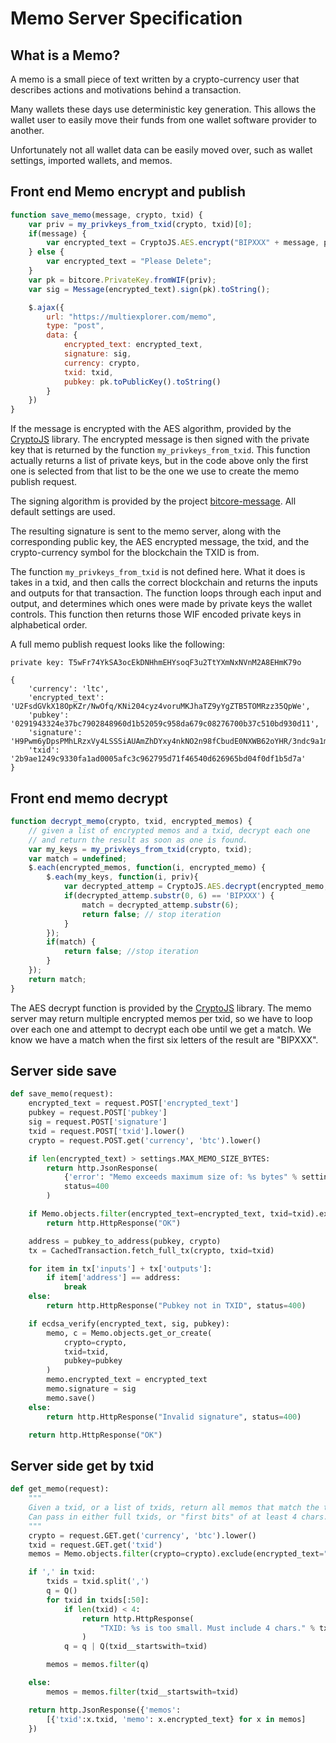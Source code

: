 # Memo Server Specification

## What is a Memo?

A memo is a small piece of text written by a crypto-currency user that describes
actions and motivations behind a transaction.

Many wallets these days use deterministic key generation. This allows the wallet user
to easily move their funds from one wallet software provider to another.

Unfortunately not all wallet data can be easily moved over, such as wallet settings,
imported wallets, and memos.

## Front end Memo encrypt and publish

```javascript
function save_memo(message, crypto, txid) {
    var priv = my_privkeys_from_txid(crypto, txid)[0];
    if(message) {
        var encrypted_text = CryptoJS.AES.encrypt("BIPXXX" + message, priv).toString();
    } else {
        var encrypted_text = "Please Delete";
    }
    var pk = bitcore.PrivateKey.fromWIF(priv);
    var sig = Message(encrypted_text).sign(pk).toString();

    $.ajax({
        url: "https://multiexplorer.com/memo",
        type: "post",
        data: {
            encrypted_text: encrypted_text,
            signature: sig,
            currency: crypto,
            txid: txid,
            pubkey: pk.toPublicKey().toString()
        }
    })
}
```

If the message is encrypted with the AES algorithm, provided by the [CryptoJS](https://github.com/brix/crypto-js)
library. The encrypted message is then signed with the private key that is returned by
the function `my_privkeys_from_txid`. This function actually returns a list of
private keys, but in the code above only the first one is selected from that list
to be the one we use to create the memo publish request.

The signing algorithm is provided by the project [bitcore-message](https://github.com/bitpay/bitcore-message). All default
settings are used.

The resulting signature is sent to the memo server, along with the corresponding
public key, the AES encrypted message, the txid, and the crypto-currency symbol for
the blockchain the TXID is from.

The function `my_privkeys_from_txid` is not defined here. What it does is takes in a
txid, and then calls the correct blockchain and returns the inputs and outputs for that
transaction. The function loops through each input and output, and determines which ones
were made by private keys the wallet controls. This function then returns those
WIF encoded private keys in alphabetical order.

A full memo publish request looks like the following:

    private key: T5wFr74YkSA3ocEkDNHhmEHYsoqF3u2TtYXmNxNVnM2A8EHmK79o

    {
        'currency': 'ltc',
        'encrypted_text': 'U2FsdGVkX18OpKZr/NwOfq/KNi204cyz4voruMKJhaTZ9yYgZTB5TOMRzz35QpWe',
        'pubkey': '0291943324e37bc7902848960d1b52059c958da679c08276700b37c510bd930d11',
        'signature': 'H9Pwm6yDpsPMhLRzxVy4LSSSiAUAmZhDYxy4nkNO2n98fCbudE0NXWB62oYHR/3ndc9a1mcgCK8UUfpKNnRIqmE=',
        'txid': '2b9ae1249c9330fa1ad0005afc3c962795d71f46540d626965bd04f0df1b5d7a'
    }

## Front end memo decrypt

```javascript
function decrypt_memo(crypto, txid, encrypted_memos) {
    // given a list of encrypted memos and a txid, decrypt each one
    // and return the result as soon as one is found.
    var my_keys = my_privkeys_from_txid(crypto, txid);
    var match = undefined;
    $.each(encrypted_memos, function(i, encrypted_memo) {
        $.each(my_keys, function(i, priv){
            var decrypted_attemp = CryptoJS.AES.decrypt(encrypted_memo, priv).toString(CryptoJS.enc.Utf8);
            if(decrypted_attemp.substr(0, 6) == 'BIPXXX') {
                match = decrypted_attemp.substr(6);
                return false; // stop iteration
            }
        });
        if(match) {
            return false; //stop iteration
        }
    });
    return match;
}
```

The AES decrypt function is provided by the [CryptoJS](https://github.com/brix/crypto-js) library. The memo server may
return multiple encrypted memos per txid, so we have to loop over each one and
attempt to decrypt each obe until we get a match. We know we have a match when
the first six letters of the result are "BIPXXX".

## Server side save

```python
def save_memo(request):
    encrypted_text = request.POST['encrypted_text']
    pubkey = request.POST['pubkey']
    sig = request.POST['signature']
    txid = request.POST['txid'].lower()
    crypto = request.POST.get('currency', 'btc').lower()

    if len(encrypted_text) > settings.MAX_MEMO_SIZE_BYTES:
        return http.JsonResponse(
            {'error': "Memo exceeds maximum size of: %s bytes" % settings.MAX_MEMO_SIZE_BYTES},
            status=400
        )

    if Memo.objects.filter(encrypted_text=encrypted_text, txid=txid).exists():
        return http.HttpResponse("OK")

    address = pubkey_to_address(pubkey, crypto)
    tx = CachedTransaction.fetch_full_tx(crypto, txid=txid)

    for item in tx['inputs'] + tx['outputs']:
        if item['address'] == address:
            break
    else:
        return http.HttpResponse("Pubkey not in TXID", status=400)

    if ecdsa_verify(encrypted_text, sig, pubkey):
        memo, c = Memo.objects.get_or_create(
            crypto=crypto,
            txid=txid,
            pubkey=pubkey
        )
        memo.encrypted_text = encrypted_text
        memo.signature = sig
        memo.save()
    else:
        return http.HttpResponse("Invalid signature", status=400)

    return http.HttpResponse("OK")
```
## Server side get by txid

```python
def get_memo(request):
    """
    Given a txid, or a list of txids, return all memos that match the txid.
    Can pass in either full txids, or "first bits" of at least 4 chars.
    """
    crypto = request.GET.get('currency', 'btc').lower()
    txid = request.GET.get('txid')
    memos = Memo.objects.filter(crypto=crypto).exclude(encrypted_text="Please Delete")

    if ',' in txid:
        txids = txid.split(',')
        q = Q()
        for txid in txids[:50]:
            if len(txid) < 4:
                return http.HttpResponse(
                    "TXID: %s is too small. Must include 4 chars." % txid, status_code=400
                )
            q = q | Q(txid__startswith=txid)

        memos = memos.filter(q)

    else:
        memos = memos.filter(txid__startswith=txid)

    return http.JsonResponse({'memos':
        [{'txid':x.txid, 'memo': x.encrypted_text} for x in memos]
    })
```
